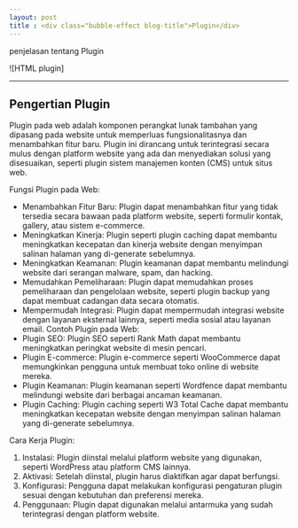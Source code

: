 ```yaml
---
layout: post
title : <div class="bubble-effect blog-title">Plugin</div>
---
```


penjelasan tentang Plugin

![HTML plugin]

---

## Pengertian Plugin

Plugin pada web adalah komponen perangkat lunak tambahan yang dipasang pada website untuk memperluas fungsionalitasnya dan menambahkan fitur baru. Plugin ini dirancang untuk terintegrasi secara mulus dengan platform website yang ada dan menyediakan solusi yang disesuaikan, seperti plugin sistem manajemen konten (CMS) untuk situs web. 

Fungsi Plugin pada Web:
- Menambahkan Fitur Baru:
Plugin dapat menambahkan fitur yang tidak tersedia secara bawaan pada platform website, seperti formulir kontak, gallery, atau sistem e-commerce. 
- Meningkatkan Kinerja:
Plugin seperti plugin caching dapat membantu meningkatkan kecepatan dan kinerja website dengan menyimpan salinan halaman yang di-generate sebelumnya. 
- Meningkatkan Keamanan:
Plugin keamanan dapat membantu melindungi website dari serangan malware, spam, dan hacking. 
- Memudahkan Pemeliharaan:
Plugin dapat memudahkan proses pemeliharaan dan pengelolaan website, seperti plugin backup yang dapat membuat cadangan data secara otomatis. 
- Mempermudah Integrasi:
Plugin dapat mempermudah integrasi website dengan layanan eksternal lainnya, seperti media sosial atau layanan email. 
Contoh Plugin pada Web:
- Plugin SEO:
Plugin SEO seperti Rank Math dapat membantu meningkatkan peringkat website di mesin pencari. 
- Plugin E-commerce:
Plugin e-commerce seperti WooCommerce dapat memungkinkan pengguna untuk membuat toko online di website mereka. 
- Plugin Keamanan:
Plugin keamanan seperti Wordfence dapat membantu melindungi website dari berbagai ancaman keamanan. 
- Plugin Caching:
Plugin caching seperti W3 Total Cache dapat membantu meningkatkan kecepatan website dengan menyimpan salinan halaman yang di-generate sebelumnya.

Cara Kerja Plugin:
1. Instalasi:
Plugin diinstal melalui platform website yang digunakan, seperti WordPress atau platform CMS lainnya.
2. Aktivasi:
Setelah diinstal, plugin harus diaktifkan agar dapat berfungsi.
3. Konfigurasi:
Pengguna dapat melakukan konfigurasi pengaturan plugin sesuai dengan kebutuhan dan preferensi mereka.
4. Penggunaan:
Plugin dapat digunakan melalui antarmuka yang sudah terintegrasi dengan platform website.
